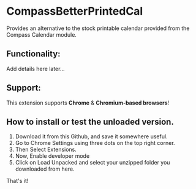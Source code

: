 # CompassBetterPrintedCal
Provides an alternative to the stock printable calendar provided from the Compass Calendar module.

## Functionality:
Add details here later...

## Support:
This extension supports **Chrome** & **Chromium-based browsers**!

## How to install or test the unloaded version.

1. Download it from this Github, and save it somewhere useful.
2. Go to Chrome Settings using three dots on the top right corner.
3. Then Select Extensions.
4. Now, Enable developer mode
5. Click on Load Unpacked and select your unzipped folder you downloaded from here.

That's it!
